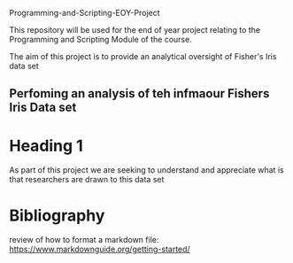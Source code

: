 Programming-and-Scripting-EOY-Project

This repository will be used for the end of year project relating to the Programming and Scripting Module of the course.

The aim of this project is to provide an analytical oversight of Fisher's Iris data set


## Perfoming an analysis of teh infmaour Fishers Iris Data set ##


**Heading 1**
====

As part of this project we are seeking to understand and appreciate what is that researchers are drawn to this data set







**Bibliography**
====

review of how to format a markdown file: 
https://www.markdownguide.org/getting-started/
